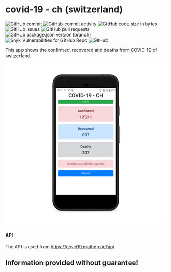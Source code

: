 # covid-19 - ch (switzerland)

[![GitHub commit](https://img.shields.io/github/last-commit/marcoris/covid19ch)](https://github.com/marcoris/covid19ch/commits/master) ![GitHub commit activity](https://img.shields.io/github/commit-activity/m/marcoris/covid19ch) ![GitHub code size in bytes](https://img.shields.io/github/languages/code-size/marcoris/covid19ch) ![GitHub issues](https://img.shields.io/github/issues/marcoris/covid19ch) ![GitHub pull requests](https://img.shields.io/github/issues-pr/marcoris/covid19ch) ![GitHub package.json version (branch)](https://img.shields.io/github/package-json/v/marcoris/covid19ch/master) ![Snyk Vulnerabilities for GitHub Repo](https://img.shields.io/snyk/vulnerabilities/github/marcoris/covid19ch) ![GitHub](https://img.shields.io/github/license/marcoris/covid19ch)

This app shows the confirmed, recovered and deaths from COVID-19 of switzerland.


![GitHub commit](screenshot.png)

#### API
The API is used from https://covid19.mathdro.id/api

## Information provided without guarantee!